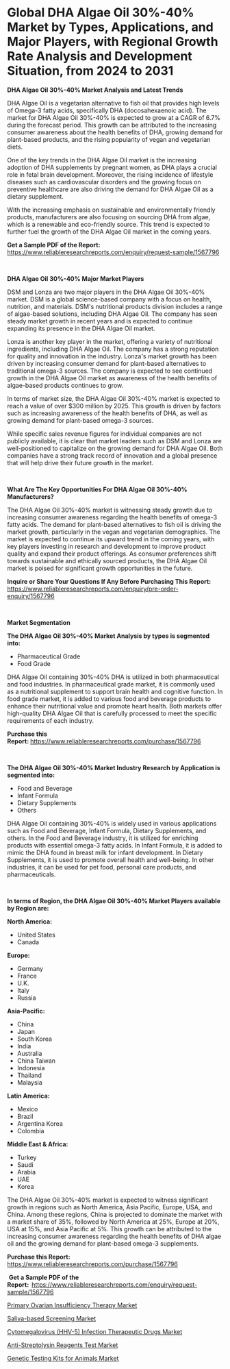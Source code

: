 <p><h1>Global DHA Algae Oil 30%-40% Market by Types, Applications, and Major Players, with Regional Growth Rate Analysis and Development Situation, from 2024 to 2031</h1></p><p><strong>DHA Algae Oil 30%-40% Market Analysis and Latest Trends</strong></p>
<p><p>DHA Algae Oil is a vegetarian alternative to fish oil that provides high levels of Omega-3 fatty acids, specifically DHA (docosahexaenoic acid). The market for DHA Algae Oil 30%-40% is expected to grow at a CAGR of 6.7% during the forecast period. This growth can be attributed to the increasing consumer awareness about the health benefits of DHA, growing demand for plant-based products, and the rising popularity of vegan and vegetarian diets.</p><p>One of the key trends in the DHA Algae Oil market is the increasing adoption of DHA supplements by pregnant women, as DHA plays a crucial role in fetal brain development. Moreover, the rising incidence of lifestyle diseases such as cardiovascular disorders and the growing focus on preventive healthcare are also driving the demand for DHA Algae Oil as a dietary supplement.</p><p>With the increasing emphasis on sustainable and environmentally friendly products, manufacturers are also focusing on sourcing DHA from algae, which is a renewable and eco-friendly source. This trend is expected to further fuel the growth of the DHA Algae Oil market in the coming years.</p></p>
<p><strong>Get a Sample PDF of the Report:&nbsp;</strong> <a href="https://www.reliableresearchreports.com/enquiry/request-sample/1567796">https://www.reliableresearchreports.com/enquiry/request-sample/1567796</a></p>
<p>&nbsp;</p>
<p><strong>DHA Algae Oil 30%-40% Major Market Players</strong></p>
<p><p>DSM and Lonza are two major players in the DHA Algae Oil 30%-40% market. DSM is a global science-based company with a focus on health, nutrition, and materials. DSM's nutritional products division includes a range of algae-based solutions, including DHA Algae Oil. The company has seen steady market growth in recent years and is expected to continue expanding its presence in the DHA Algae Oil market.</p><p>Lonza is another key player in the market, offering a variety of nutritional ingredients, including DHA Algae Oil. The company has a strong reputation for quality and innovation in the industry. Lonza's market growth has been driven by increasing consumer demand for plant-based alternatives to traditional omega-3 sources. The company is expected to see continued growth in the DHA Algae Oil market as awareness of the health benefits of algae-based products continues to grow.</p><p>In terms of market size, the DHA Algae Oil 30%-40% market is expected to reach a value of over $300 million by 2025. This growth is driven by factors such as increasing awareness of the health benefits of DHA, as well as growing demand for plant-based omega-3 sources.</p><p>While specific sales revenue figures for individual companies are not publicly available, it is clear that market leaders such as DSM and Lonza are well-positioned to capitalize on the growing demand for DHA Algae Oil. Both companies have a strong track record of innovation and a global presence that will help drive their future growth in the market.</p></p>
<p>&nbsp;</p>
<p><strong>What Are The Key Opportunities For DHA Algae Oil 30%-40% Manufacturers?</strong></p>
<p><p>The DHA Algae Oil 30%-40% market is witnessing steady growth due to increasing consumer awareness regarding the health benefits of omega-3 fatty acids. The demand for plant-based alternatives to fish oil is driving the market growth, particularly in the vegan and vegetarian demographics. The market is expected to continue its upward trend in the coming years, with key players investing in research and development to improve product quality and expand their product offerings. As consumer preferences shift towards sustainable and ethically sourced products, the DHA Algae Oil market is poised for significant growth opportunities in the future.</p></p>
<p><strong>Inquire or Share Your Questions If Any Before Purchasing This Report:</strong> <a href="https://www.reliableresearchreports.com/enquiry/pre-order-enquiry/1567796">https://www.reliableresearchreports.com/enquiry/pre-order-enquiry/1567796</a></p>
<p>&nbsp;</p>
<p><strong>Market Segmentation</strong></p>
<p><strong>The DHA Algae Oil 30%-40% Market Analysis by types is segmented into:</strong></p>
<p><ul><li>Pharmaceutical Grade</li><li>Food Grade</li></ul></p>
<p><p>DHA Algae Oil containing 30%-40% DHA is utilized in both pharmaceutical and food industries. In pharmaceutical grade market, it is commonly used as a nutritional supplement to support brain health and cognitive function. In food grade market, it is added to various food and beverage products to enhance their nutritional value and promote heart health. Both markets offer high-quality DHA Algae Oil that is carefully processed to meet the specific requirements of each industry.</p></p>
<p><strong>Purchase this Report:&nbsp;</strong><a href="https://www.reliableresearchreports.com/purchase/1567796">https://www.reliableresearchreports.com/purchase/1567796</a></p>
<p>&nbsp;</p>
<p><strong>The DHA Algae Oil 30%-40% Market Industry Research by Application is segmented into:</strong></p>
<p><ul><li>Food and Beverage</li><li>Infant Formula</li><li>Dietary Supplements</li><li>Others</li></ul></p>
<p><p>DHA Algae Oil containing 30%-40% is widely used in various applications such as Food and Beverage, Infant Formula, Dietary Supplements, and others. In the Food and Beverage industry, it is utilized for enriching products with essential omega-3 fatty acids. In Infant Formula, it is added to mimic the DHA found in breast milk for infant development. In Dietary Supplements, it is used to promote overall health and well-being. In other industries, it can be used for pet food, personal care products, and pharmaceuticals.</p></p>
<p>&nbsp;</p>
<p><strong>In terms of Region, the DHA Algae Oil 30%-40% Market Players available by Region are:</strong></p>
<p>
    <p> <strong> North America: </strong>
        <ul>
            <li>United States</li>
            <li>Canada</li>
        </ul>
        </p> 
    <p> <strong> Europe: </strong>
        <ul>
            <li>Germany</li>
            <li>France</li>
            <li>U.K.</li>
            <li>Italy</li>
            <li>Russia</li>
        </ul>
        </p> 
    <p> <strong> Asia-Pacific: </strong>
        <ul>
            <li>China</li>
            <li>Japan</li>
            <li>South Korea</li>
            <li>India</li>
            <li>Australia</li>
            <li>China Taiwan</li>
            <li>Indonesia</li>
            <li>Thailand</li>
            <li>Malaysia</li>
        </ul>
        </p> 
    <p> <strong> Latin America: </strong>
        <ul>
            <li>Mexico</li>
            <li>Brazil</li>
            <li>Argentina Korea</li>
            <li>Colombia</li>
        </ul>
        </p> 
    <p> <strong> Middle East & Africa: </strong>
        <ul>
            <li>Turkey</li>
            <li>Saudi</li>
            <li>Arabia</li>
            <li>UAE</li>
            <li>Korea</li>
        </ul>
    </p>
    </p>
<p><p>The DHA Algae Oil 30%-40% market is expected to witness significant growth in regions such as North America, Asia Pacific, Europe, USA, and China. Among these regions, China is projected to dominate the market with a market share of 35%, followed by North America at 25%, Europe at 20%, USA at 15%, and Asia Pacific at 5%. This growth can be attributed to the increasing consumer awareness regarding the health benefits of DHA algae oil and the growing demand for plant-based omega-3 supplements.</p></p>
<p><strong>Purchase this Report: </strong><a href="https://www.reliableresearchreports.com/purchase/1567796">https://www.reliableresearchreports.com/purchase/1567796</a></p>
<p>&nbsp;<strong>Get a Sample PDF of the Report:&nbsp;&nbsp;</strong><a href="https://www.reliableresearchreports.com/enquiry/request-sample/1567796">https://www.reliableresearchreports.com/enquiry/request-sample/1567796</a></p>
<p><strong></strong></p>
<p><p><a href="https://medium.com/@shivangi.reportprime/primary-ovarian-insufficiency-therapy-market-report-reveals-the-latest-trends-and-growth-128267e1fedc">Primary Ovarian Insufficiency Therapy Market</a></p><p><a href="https://medium.com/@shivangi.reportprime/analyzing-saliva-based-screening-market-global-industry-perspective-and-forecast-2024-to-2031-d3580b086095">Saliva-based Screening Market</a></p><p><a href="https://medium.com/@shivangi.reportprime/cytomegalovirus-hhv-5-infection-therapeutic-drugs-market-insight-market-trends-growth-97bcbaa8593e">Cytomegalovirus (HHV-5) Infection Therapeutic Drugs Market</a></p><p><a href="https://medium.com/@shivangi.reportprime/anti-streptolysin-reagents-test-market-report-reveals-the-latest-trends-and-growth-opportunities-of-f5fbae0bdba0">Anti-Streptolysin Reagents Test Market</a></p><p><a href="https://medium.com/@shivangi.reportprime/genetic-testing-kits-for-animals-market-outlook-industry-overview-and-forecast-2024-to-2031-c5b588098952">Genetic Testing Kits for Animals Market</a></p></p>